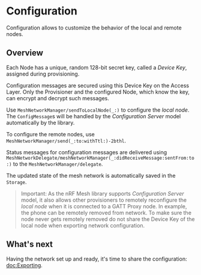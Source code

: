 # Configuration

Configuration allows to customize the behavior of the local and remote nodes.

## Overview

Each Node has a unique, random 128-bit secret key, called a *Device Key*, assigned during provisioning.

Configuration messages are secured using this Device Key on the Access Layer. Only the Provisioner
and the configured Node, which know the key, can encrypt and decrypt such messages.

Use ``MeshNetworkManager/sendToLocalNode(_:)`` to configure the *local node*. The ``ConfigMessage``s
will be handled by the *Configuration Server* model automatically by the library.

To configure the remote nodes, use ``MeshNetworkManager/send(_:to:withTtl:)-2bthl``.

Status messages for configuration messages are delivered using
``MeshNetworkDelegate/meshNetworkManager(_:didReceiveMessage:sentFrom:to:)`` to the 
``MeshNetworkManager/delegate``.

The updated state of the mesh network is automatically saved in the ``Storage``. 

> Important: As the nRF Mesh library supports *Configuration Server* model, it also allows 
             other provisioners to remotely reconfigure the *local node* when it is connected to a 
             GATT Proxy node. In example, the phone can be remotely removed from network. 
             To make sure the node never gets remotely removed do not share the Device Key of 
             the local node when exporting network configuration.

## What's next

Having the network set up and ready, it's time to share the configuration: <doc:Exporting>.

